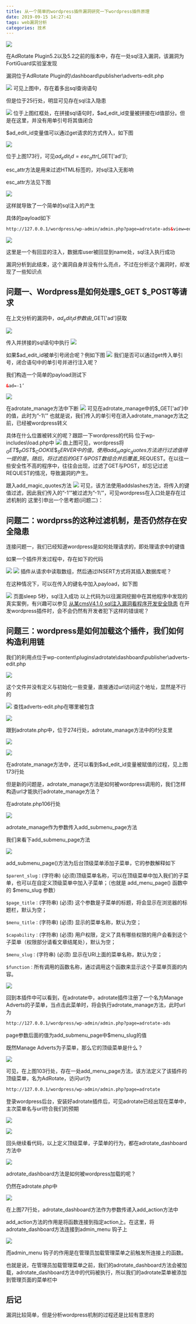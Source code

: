 ```yaml
---
title: 从一个简单的wordpress插件漏洞研究一下wordpress插件原理
date: 2019-09-15 14:27:41
tags: web漏洞分析
categories: 技术
---
```


![](http://blog.nsfocus.net/wp-content/uploads/2018/08/ics-ai.png)

在AdRotate Plugin5.2以及5.2之前的版本中，存在一处sql注入漏洞，该漏洞为FortiGuard实验室发现

<!--more-->

漏洞位于AdRotate Plugin的\dashboard\publisher\adverts-edit.php

![](https://xzfile.aliyuncs.com/media/upload/picture/20190910134445-1848c74e-d38e-1.png)
可见上图中，存在着多出sql查询语句

但是位于25行处，明显可见存在sql注入隐患

![](https://xzfile.aliyuncs.com/media/upload/picture/20190910134456-1eb7e6e6-d38e-1.png)
位于上图红框处，在拼接sql语句时，$ad_edit_id变量被拼接在id值部分。但是在这里，并没有用单引号将其值闭合

$ad_edit_id变量值可以通过get请求的方式传入，如下图

![](https://xzfile.aliyuncs.com/media/upload/picture/20190910134513-28cd777c-d38e-1.png)

位于上图173行，可见$ad_edit_id = esc_attr($_GET['ad']);

esc_attr方法是用来过滤HTML标签的，对sql注入无影响

esc_attr方法见下图

![](https://xzfile.aliyuncs.com/media/upload/picture/20190910134539-3896947c-d38e-1.png)

这样就导致了一个简单的sql注入的产生

具体的payload如下

```html
http://127.0.0.1/wordpress/wp-admin/admin.php?page=adrotate-ads&view=edit&ad=-1+UNION+SELECT+1%2CUSER%28%29%2C1%2C1%2C1%2C1%2C1%2C1%2C1%2C1%2C1%2C1%2C1%2C1%2C1%2C1%2C1%2C1%2C1%2C1%2C1%2C1%2C1%2C1
```
![](https://xzfile.aliyuncs.com/media/upload/picture/20190910134552-4027b3d8-d38e-1.png)

这里是一个有回显的注入，数据库user被回显到name处，sql注入执行成功

漏洞分析到此结束，这个漏洞自身并没有什么亮点，不过在分析这个漏洞时，却发现了一些知识点

 

## 问题一、Wordpress是如何处理$_GET $_POST等请求

在上文分析的漏洞中，$ad_edit_id参数由$_GET['ad']获取

![](https://xzfile.aliyuncs.com/media/upload/picture/20190910134604-46f61ec0-d38e-1.png)

 

传入并拼接的sql语句中执行
![](https://xzfile.aliyuncs.com/media/upload/picture/20190910134618-4f6fbd18-d38e-1.png)

如果$ad_edit_id被单引号闭合呢？例如下图
![](https://xzfile.aliyuncs.com/media/upload/picture/20190910134630-569f59f4-d38e-1.png)
我们是否可以通过get传入单引号，闭合语句中的单引号并进行注入呢？

我们构造一个简单的payload测试下

```html
&ad=-1’
```
![](https://xzfile.aliyuncs.com/media/upload/picture/20190910134642-5dc0e428-d38e-1.png)

 

在adrotate_manage方法中下断
![](https://xzfile.aliyuncs.com/media/upload/picture/20190910134655-655ec272-d38e-1.png)
可见在adrotate_manage中的$_GET['ad']中的值，此时为”-1\’”
也就是说，我们传入的单引号在进入adrotate_manage方法之前，已经被wordpress转义


具体在什么位置被转义的呢？跟踪一下wordpress的代码
位于wp-includes\load.php中
![](https://xzfile.aliyuncs.com/media/upload/picture/20190910134709-6de5dd68-d38e-1.png)
由上图可见，wordpress将$_GET\$_POST\$_COOKIE\$_SERVER中的值，使用add_magic_quotes方法进行过滤
值得一提的是，随后，将过滤后的GET与POST数组合并后覆盖$_REQUEST。在以往一些安全性不高的程序中，往往会出现，过滤了GET与POST，却忘记过滤REQUEST的情况，导致漏洞的产生。


跟入add_magic_quotes方法
![](https://xzfile.aliyuncs.com/media/upload/picture/20190910134721-754300f4-d38e-1.png)
可见，该方法使用addslashes方法，将传入的键值过滤，因此我们传入的”-1’”被过滤为”-1\’”，可见wordpress在入口处是存在过滤机制的
这里引申出一个思考题(问题二)：


## 问题二：wordprss的这种过滤机制，是否仍然存在安全隐患

连接问题一，我们已经知道wordpress是如何处理请求的，即处理请求中的键值

如果一个插件开发过程中，存在如下的代码

![](https://xzfile.aliyuncs.com/media/upload/picture/20190910134735-7d44940c-d38e-1.png)
![](https://xzfile.aliyuncs.com/media/upload/picture/20190910134751-86dc854c-d38e-1.png)
插件从请求中读取数组，然后通过INSERT方式将其插入数据库呢？

在这种情况下，可以在传入的键名中加入payload，如下图

![](https://xzfile.aliyuncs.com/media/upload/picture/20190910134805-8f59a2ea-d38e-1.png)
页面sleep 5秒，sql注入成功
以上代码为以往漏洞挖掘中在其他程序中发现的真实案例，有兴趣可以参见
[从某cmsV4.1.0 sql注入漏洞看程序开发安全隐患](https://xz.aliyun.com/t/6237 "从某cmsV4.1.0 sql注入漏洞看程序开发安全隐患")
在开发wordpress插件时，会不会仍然有开发者犯下这样的错误呢？



## 问题三：wordpress是如何加载这个插件，我们如何构造利用链

我们的利用点位于wp-content\plugins\adrotate\dashboard\publisher\adverts-edit.php

![](https://xzfile.aliyuncs.com/media/upload/picture/20190910135233-2edf3cbc-d38f-1.png)

这个文件并没有定义与初始化一些变量，直接通过url访问这个地址，显然是不行的


![](https://xzfile.aliyuncs.com/media/upload/picture/20190910135247-375fff7a-d38f-1.png)
查找adverts-edit.php在哪里被包含

![](https://xzfile.aliyuncs.com/media/upload/picture/20190910135259-3eb6cc0e-d38f-1.png)

跟到adrotate.php中，位于274行处，adrotate_manage方法中的if分支里

![](https://xzfile.aliyuncs.com/media/upload/picture/20190910135313-46d0e67c-d38f-1.png)

 

![](https://xzfile.aliyuncs.com/media/upload/picture/20190910135326-4eece2c0-d38f-1.png)

在adrotate_manage方法中，还可以看到$ad_edit_id变量被赋值的过程，见上图173行处

 

但是新的问题是，adrotate_manage方法是如何被wordpress调用的，我们怎样构造url才能执行adrotate_manage方法？

 

在adrotate.php106行处

![](https://xzfile.aliyuncs.com/media/upload/picture/20190910135342-58049592-d38f-1.png)

adrotate_manage作为参数传入add_submenu_page方法

我们来看下add_submenu_page方法

![](https://xzfile.aliyuncs.com/media/upload/picture/20190910135357-614c0a2c-d38f-1.png)

add_submenu_page()方法为后台顶级菜单添加子菜单，它的参数解释如下

`$parent_slug：`(字符串) (必须)顶级菜单名称，可以在顶级菜单中加入我们的子菜单，也可以在自定义顶级菜单中加入子菜单；（也就是 add_menu_page() 函数中的 $menu_slug 参数）

`$page_title：`(字符串) (必须) 这个参数是子菜单的标题，将会显示在浏览器的标题栏，默认为空；

`$menu_title：`(字符串) (必须) 显示的菜单名称，默认为空；

`$capability：`(字符串) (必须) 用户权限，定义了具有哪些权限的用户会看到这个子菜单（权限部分请看文章结尾处），默认为空；

`$menu_slug：`(字符串) (必须) 显示在URl上面的菜单名称，默认为空；

`$function：`所有调用的函数名称，通过调用这个函数来显示这个子菜单页面的内容。

![](https://xzfile.aliyuncs.com/media/upload/picture/20190910135411-69333b5c-d38f-1.png)

回到本插件中可以看到，在adrotate中，adrotate插件注册了一个名为Manage Adverts的子菜单，当点击此菜单时，将会执行adrotate_manage方法，此时url为
```html
http://127.0.0.1/wordpress/wp-admin/admin.php?page=adrotate-ads
```
page参数后面的值为add_submenu_page中$menu_slug的值

既然Manage Adverts为子菜单，那么它的顶级菜单是什么？

![](https://xzfile.aliyuncs.com/media/upload/picture/20190910135425-71f746ac-d38f-1.png)

可见，在上图103行处，存在一处add_menu_page方法，该方法定义了该插件的顶级菜单，名为AdRotate，访问url为
```html
http://127.0.0.1/wordpress/wp-admin/admin.php?page=adrotate
```
登录wordpress后台，安装好adrotate插件后，可见adrotate已经出现在菜单中，主次菜单名与url符合我们的预期

![](https://xzfile.aliyuncs.com/media/upload/picture/20190910135439-7a687522-d38f-1.png)

![](https://xzfile.aliyuncs.com/media/upload/picture/20190910135452-81db3042-d38f-1.png)

 

回头继续看代码，以上定义顶级菜单，子菜单的行为，都在adrotate_dashboard方法中

![](https://xzfile.aliyuncs.com/media/upload/picture/20190910135505-8975e8d8-d38f-1.png)

adrotate_dashboard方法是如何被wordpress加载的呢？

仍然在adrotate.php中

![](https://xzfile.aliyuncs.com/media/upload/picture/20190910135516-905213ca-d38f-1.png)

在上图77行处，adrotate_dashboard方法作为参数传递入add_action方法中

add_action方法的作用是将函数连接到指定action上。在这里，将adrotate_dashboard方法连接到admin_menu 钩子上

![](https://xzfile.aliyuncs.com/media/upload/picture/20190910135526-96578b38-d38f-1.png)

而admin_menu 钩子的作用是在管理员加载管理菜单之前触发所连接上的函数。

也就是说，在管理员加载管理菜单之前，我们的adrotate_dashboard方法会被加载，adrotate_dashboard方法中的代码被执行，所以我们的adrotate菜单被添加到管理页面的菜单栏中

 

## 后记

漏洞比较简单，但是分析wordpress机制的过程还是比较有意思的